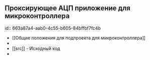 ## Проксирующее АЦП приложение для микроконтроллера
id:: 663a87a4-aab0-4c55-b605-84bffbf7fc4b
- [[Общие положения для подпроекта для микроконтроллера]]
-
- [[src]] - Исходный код
-